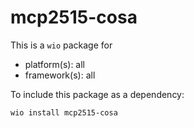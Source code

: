 # mcp2515-cosa

This is a `wio` package for
- platform(s): all
- framework(s): all

To include this package as a dependency:

```bash
wio install mcp2515-cosa
```
